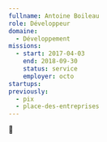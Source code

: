 ```yaml
---
fullname: Antoine Boileau
role: Développeur
domaine:
  - Développement
missions:
  - start: 2017-04-03
    end: 2018-09-30
    status: service
    employer: octo
startups:
previously:
  - pix
  - place-des-entreprises
---
```


:turtle:
